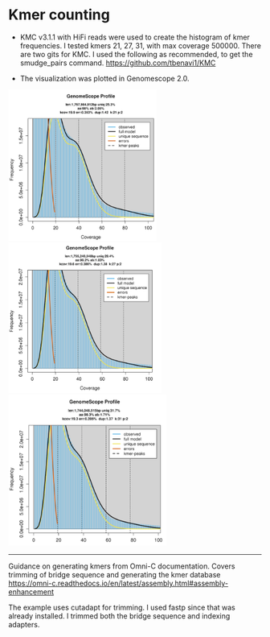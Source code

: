 # Kmer counting

* KMC v3.1.1 with HiFi reads were used to create the histogram of kmer frequencies.  I tested kmers 21, 27, 31, with max coverage 500000.  There are two gits for KMC.  I used the following as recommended, to get the smudge_pairs command. https://github.com/tbenavi1/KMC 

* The visualization was plotted in Genomescope 2.0.

<img src="https://github.com/slmcevoy/gaviota-tarplant/blob/main/genome-size/kmer-distribution/genomescopeGVTPk21.png" height="300"> <img src="https://github.com/slmcevoy/gaviota-tarplant/blob/main/genome-size/kmer-distribution/genomescopeGVTPk27.png" height="300"> <img src="https://github.com/slmcevoy/gaviota-tarplant/blob/main/genome-size/kmer-distribution/genomescopeGVTPk31.png" height="300">



---

Guidance on generating kmers from Omni-C documentation. Covers trimming of bridge sequence and generating the kmer database
https://omni-c.readthedocs.io/en/latest/assembly.html#assembly-enhancement

The example uses cutadapt for trimming.  I used fastp since that was already installed.  I trimmed both the bridge sequence and indexing adapters.
